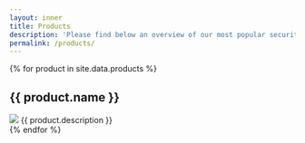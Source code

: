 ```yaml
---
layout: inner
title: Products
description: 'Please find below an overview of our most popular security products.'
permalink: /products/
---
```


{% for product in site.data.products %}
<div class="panel panel-default product">
    <div class="panel-heading">
        <h2 class="panel-title">{{ product.name }}</h2>
    </div>
    <div class="panel-body">
        <img class="pull-right" src="{{ site.data.global.url }}{{ product.image }}">
        {{ product.description }}
    </div>
</div>
{% endfor %}